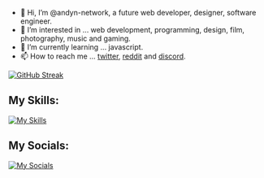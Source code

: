 - 👋 Hi, I’m @andyn-network, a future web developer, designer, software engineer. 
- 👀 I’m interested in ... web development, programming, design, film, photography, music and gaming.
- 🌱 I’m currently learning ... javascript.
- 📫 How to reach me ... [twitter](https://twitter.com/andyn_network "twitter"), [reddit](https://www.reddit.com/user/andyn-network "reddit") and [discord](https://www.discordapp.com/users/1131188074173444167).

[![GitHub Streak](https://github-readme-streak-stats.herokuapp.com?user=andyn-network&theme=dark)](https://git.io/streak-stats)
## My Skills:
[![My Skills](https://skillicons.dev/icons?i=js,html,css,bootstrap,jquery,vscode,ps,pr)](https://skillicons.dev)

## My Socials:
[![My Socials](https://skillicons.dev/icons?i=twitter,discord,github,linkedin)](https://skillicons.dev)


<!---
andyn-network/andyn-network is a ✨ special ✨ repository because its `README.md` (this file) appears on your GitHub profile.
You can click the Preview link to take a look at your changes.
--->
